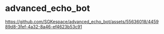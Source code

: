 # advanced_echo_bot



https://github.com/SGKespace/advanced_echo_bot/assets/55636018/445989d8-3fef-4a32-8a46-ef4623b53c91

